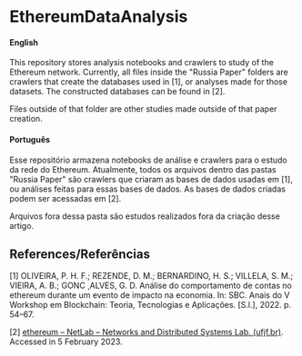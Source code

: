 # EthereumDataAnalysis


#### English
This repository stores analysis notebooks and crawlers to study of the Ethereum network. Currently, all files inside the "Russia Paper" folders are crawlers that create the databases used in [1], or analyses made for those datasets. The constructed databases can be found in [2].

Files outside of that folder are other studies made outside of that paper creation.

#### Português
Esse repositório armazena notebooks de análise e crawlers para o estudo da rede do Ethereum. Atualmente, todos os arquivos dentro das pastas "Russia Paper" são crawlers que criaram as bases de dados usadas em [1], ou análises feitas para essas bases de dados. As bases de dados criadas podem ser acessadas em [2].

Arquivos fora dessa pasta são estudos realizados fora da criação desse artigo.

## References/Referências

[1] OLIVEIRA, P. H. F.; REZENDE, D. M.; BERNARDINO, H. S.; VILLELA, S. M.; VIEIRA, A. B.; GONC ̧ ALVES, G. D. Análise do comportamento de contas no ethereum durante um evento de impacto na economia. In: SBC.  Anais do V Workshop em Blockchain: Teoria, Tecnologias e Aplicações. [S.l.], 2022. p. 54–67.

[2] [ethereum – NetLab – Networks and Distributed Systems Lab. (ufjf.br)](http://netlab.ice.ufjf.br/index.php/datasets/ethereum/). Accessed in 5 February 2023.
